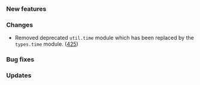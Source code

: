 ### New features

### Changes

* Removed deprecated `util.time` module which has been replaced by
  the `types.time` module. ([425][425])

### Bug fixes

### Updates

[425]: https://github.com/fthomas/refined/pull/425

